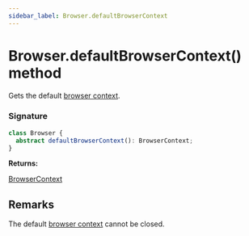 ```yaml
---
sidebar_label: Browser.defaultBrowserContext
---
```


# Browser.defaultBrowserContext() method

Gets the default [browser context](./puppeteer.browsercontext.md).

### Signature

```typescript
class Browser {
  abstract defaultBrowserContext(): BrowserContext;
}
```

**Returns:**

[BrowserContext](./puppeteer.browsercontext.md)

## Remarks

The default [browser context](./puppeteer.browsercontext.md) cannot be closed.

